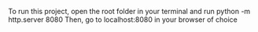 To run this project, open the root folder in your terminal and run python -m http.server 8080
Then, go to localhost:8080 in your browser of choice
